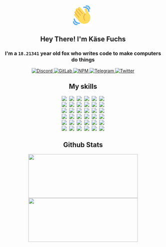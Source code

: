 <div><p align=center><img src=./resources/images/wave.gif width=64px height=64px></p><h2 align=center>Hey There! I'm Käse Fuchs</h2><h3 align=center>I'm a <code>18.21341</code> year old fox who writes code to make computers do things</h3><p align=center><a href=https://discord.com/users/507526681125322772><img alt=Discord src="https://img.shields.io/badge/Discord-5865F2?logo=discord&logoColor=white&style=flat-square#1319ee6fa7d677fd53403d3c3801e6c2"> </a><a href=https://gitlab.com/kasefuchs><img alt=GitLab src="https://img.shields.io/badge/GitLab-330F63?logo=gitlab&logoColor=white&style=flat-square#1319ee6fa7d677fd53403d3c3801e6c2"> </a><a href=https://npmjs.com/~kasefuchs><img alt=NPM src="https://img.shields.io/badge/NPM-CB3837?logo=npm&logoColor=white&style=flat-square#1319ee6fa7d677fd53403d3c3801e6c2"> </a><a href=https://t.me/kasefuchs><img alt=Telegram src="https://img.shields.io/badge/Telegram-2CA5E0?logo=telegram&logoColor=white&style=flat-square#1319ee6fa7d677fd53403d3c3801e6c2"> </a><a href=https://twitter.com/kasefuchs><img alt=Twitter src="https://img.shields.io/badge/Twitter-1DA1F2?logo=twitter&logoColor=white&style=flat-square#1319ee6fa7d677fd53403d3c3801e6c2"></a></p><h2 align=center>My skills</h2><p align=center><a href=https://aws.amazon.com/ ><picture><source srcset="https://skillicons.dev/icons?i=aws&theme=dark#1319ee6fa7d677fd53403d3c3801e6c2" media="(prefers-color-scheme: dark)"><source srcset="https://skillicons.dev/icons?i=aws&theme=light#1319ee6fa7d677fd53403d3c3801e6c2" media="(prefers-color-scheme: light), (prefers-color-scheme: no-preference)"><img src="https://skillicons.dev/icons?i=aws&theme=light#1319ee6fa7d677fd53403d3c3801e6c2"></picture></a>&nbsp;&nbsp;<a href=https://en.wikipedia.org/wiki/Bash_(Unix_shell)><picture><source srcset="https://skillicons.dev/icons?i=bash&theme=dark#1319ee6fa7d677fd53403d3c3801e6c2" media="(prefers-color-scheme: dark)"><source srcset="https://skillicons.dev/icons?i=bash&theme=light#1319ee6fa7d677fd53403d3c3801e6c2" media="(prefers-color-scheme: light), (prefers-color-scheme: no-preference)"><img src="https://skillicons.dev/icons?i=bash&theme=light#1319ee6fa7d677fd53403d3c3801e6c2"></picture></a>&nbsp;&nbsp;<a href=https://discord.com/developers/docs><picture><source srcset="https://skillicons.dev/icons?i=bots&theme=dark#1319ee6fa7d677fd53403d3c3801e6c2" media="(prefers-color-scheme: dark)"><source srcset="https://skillicons.dev/icons?i=bots&theme=light#1319ee6fa7d677fd53403d3c3801e6c2" media="(prefers-color-scheme: light), (prefers-color-scheme: no-preference)"><img src="https://skillicons.dev/icons?i=bots&theme=light#1319ee6fa7d677fd53403d3c3801e6c2"></picture></a>&nbsp;&nbsp;<a href=https://www.cloudflare.com/ ><picture><source srcset="https://skillicons.dev/icons?i=cloudflare&theme=dark#1319ee6fa7d677fd53403d3c3801e6c2" media="(prefers-color-scheme: dark)"><source srcset="https://skillicons.dev/icons?i=cloudflare&theme=light#1319ee6fa7d677fd53403d3c3801e6c2" media="(prefers-color-scheme: light), (prefers-color-scheme: no-preference)"><img src="https://skillicons.dev/icons?i=cloudflare&theme=light#1319ee6fa7d677fd53403d3c3801e6c2"></picture></a>&nbsp;&nbsp;<a href=https://en.wikipedia.org/wiki/CSS><picture><source srcset="https://skillicons.dev/icons?i=css&theme=dark#1319ee6fa7d677fd53403d3c3801e6c2" media="(prefers-color-scheme: dark)"><source srcset="https://skillicons.dev/icons?i=css&theme=light#1319ee6fa7d677fd53403d3c3801e6c2" media="(prefers-color-scheme: light), (prefers-color-scheme: no-preference)"><img src="https://skillicons.dev/icons?i=css&theme=light#1319ee6fa7d677fd53403d3c3801e6c2"></picture></a>&nbsp;&nbsp;<a href=https://www.docker.com/ ><picture><source srcset="https://skillicons.dev/icons?i=docker&theme=dark#1319ee6fa7d677fd53403d3c3801e6c2" media="(prefers-color-scheme: dark)"><source srcset="https://skillicons.dev/icons?i=docker&theme=light#1319ee6fa7d677fd53403d3c3801e6c2" media="(prefers-color-scheme: light), (prefers-color-scheme: no-preference)"><img src="https://skillicons.dev/icons?i=docker&theme=light#1319ee6fa7d677fd53403d3c3801e6c2"></picture></a><br><a href=https://www.electronjs.org/ ><picture><source srcset="https://skillicons.dev/icons?i=electron&theme=dark#1319ee6fa7d677fd53403d3c3801e6c2" media="(prefers-color-scheme: dark)"><source srcset="https://skillicons.dev/icons?i=electron&theme=light#1319ee6fa7d677fd53403d3c3801e6c2" media="(prefers-color-scheme: light), (prefers-color-scheme: no-preference)"><img src="https://skillicons.dev/icons?i=electron&theme=light#1319ee6fa7d677fd53403d3c3801e6c2"></picture></a>&nbsp;&nbsp;<a href=https://expressjs.com/ ><picture><source srcset="https://skillicons.dev/icons?i=express&theme=dark#1319ee6fa7d677fd53403d3c3801e6c2" media="(prefers-color-scheme: dark)"><source srcset="https://skillicons.dev/icons?i=express&theme=light#1319ee6fa7d677fd53403d3c3801e6c2" media="(prefers-color-scheme: light), (prefers-color-scheme: no-preference)"><img src="https://skillicons.dev/icons?i=express&theme=light#1319ee6fa7d677fd53403d3c3801e6c2"></picture></a>&nbsp;&nbsp;<a href=https://www.figma.com/ ><picture><source srcset="https://skillicons.dev/icons?i=figma&theme=dark#1319ee6fa7d677fd53403d3c3801e6c2" media="(prefers-color-scheme: dark)"><source srcset="https://skillicons.dev/icons?i=figma&theme=light#1319ee6fa7d677fd53403d3c3801e6c2" media="(prefers-color-scheme: light), (prefers-color-scheme: no-preference)"><img src="https://skillicons.dev/icons?i=figma&theme=light#1319ee6fa7d677fd53403d3c3801e6c2"></picture></a>&nbsp;&nbsp;<a href=https://firebase.google.com/ ><picture><source srcset="https://skillicons.dev/icons?i=firebase&theme=dark#1319ee6fa7d677fd53403d3c3801e6c2" media="(prefers-color-scheme: dark)"><source srcset="https://skillicons.dev/icons?i=firebase&theme=light#1319ee6fa7d677fd53403d3c3801e6c2" media="(prefers-color-scheme: light), (prefers-color-scheme: no-preference)"><img src="https://skillicons.dev/icons?i=firebase&theme=light#1319ee6fa7d677fd53403d3c3801e6c2"></picture></a>&nbsp;&nbsp;<a href=https://flask.palletsprojects.com/ ><picture><source srcset="https://skillicons.dev/icons?i=flask&theme=dark#1319ee6fa7d677fd53403d3c3801e6c2" media="(prefers-color-scheme: dark)"><source srcset="https://skillicons.dev/icons?i=flask&theme=light#1319ee6fa7d677fd53403d3c3801e6c2" media="(prefers-color-scheme: light), (prefers-color-scheme: no-preference)"><img src="https://skillicons.dev/icons?i=flask&theme=light#1319ee6fa7d677fd53403d3c3801e6c2"></picture></a>&nbsp;&nbsp;<a href=https://cloud.google.com/ ><picture><source srcset="https://skillicons.dev/icons?i=gcp&theme=dark#1319ee6fa7d677fd53403d3c3801e6c2" media="(prefers-color-scheme: dark)"><source srcset="https://skillicons.dev/icons?i=gcp&theme=light#1319ee6fa7d677fd53403d3c3801e6c2" media="(prefers-color-scheme: light), (prefers-color-scheme: no-preference)"><img src="https://skillicons.dev/icons?i=gcp&theme=light#1319ee6fa7d677fd53403d3c3801e6c2"></picture></a><br><a href=https://git-scm.com/ ><picture><source srcset="https://skillicons.dev/icons?i=git&theme=dark#1319ee6fa7d677fd53403d3c3801e6c2" media="(prefers-color-scheme: dark)"><source srcset="https://skillicons.dev/icons?i=git&theme=light#1319ee6fa7d677fd53403d3c3801e6c2" media="(prefers-color-scheme: light), (prefers-color-scheme: no-preference)"><img src="https://skillicons.dev/icons?i=git&theme=light#1319ee6fa7d677fd53403d3c3801e6c2"></picture></a>&nbsp;&nbsp;<a href=https://github.com/ ><picture><source srcset="https://skillicons.dev/icons?i=github&theme=dark#1319ee6fa7d677fd53403d3c3801e6c2" media="(prefers-color-scheme: dark)"><source srcset="https://skillicons.dev/icons?i=github&theme=light#1319ee6fa7d677fd53403d3c3801e6c2" media="(prefers-color-scheme: light), (prefers-color-scheme: no-preference)"><img src="https://skillicons.dev/icons?i=github&theme=light#1319ee6fa7d677fd53403d3c3801e6c2"></picture></a>&nbsp;&nbsp;<a href=https://gitlab.com/ ><picture><source srcset="https://skillicons.dev/icons?i=gitlab&theme=dark#1319ee6fa7d677fd53403d3c3801e6c2" media="(prefers-color-scheme: dark)"><source srcset="https://skillicons.dev/icons?i=gitlab&theme=light#1319ee6fa7d677fd53403d3c3801e6c2" media="(prefers-color-scheme: light), (prefers-color-scheme: no-preference)"><img src="https://skillicons.dev/icons?i=gitlab&theme=light#1319ee6fa7d677fd53403d3c3801e6c2"></picture></a>&nbsp;&nbsp;<a href=https://www.heroku.com/ ><picture><source srcset="https://skillicons.dev/icons?i=heroku&theme=dark#1319ee6fa7d677fd53403d3c3801e6c2" media="(prefers-color-scheme: dark)"><source srcset="https://skillicons.dev/icons?i=heroku&theme=light#1319ee6fa7d677fd53403d3c3801e6c2" media="(prefers-color-scheme: light), (prefers-color-scheme: no-preference)"><img src="https://skillicons.dev/icons?i=heroku&theme=light#1319ee6fa7d677fd53403d3c3801e6c2"></picture></a>&nbsp;&nbsp;<a href=https://en.wikipedia.org/wiki/HTML><picture><source srcset="https://skillicons.dev/icons?i=html&theme=dark#1319ee6fa7d677fd53403d3c3801e6c2" media="(prefers-color-scheme: dark)"><source srcset="https://skillicons.dev/icons?i=html&theme=light#1319ee6fa7d677fd53403d3c3801e6c2" media="(prefers-color-scheme: light), (prefers-color-scheme: no-preference)"><img src="https://skillicons.dev/icons?i=html&theme=light#1319ee6fa7d677fd53403d3c3801e6c2"></picture></a>&nbsp;&nbsp;<a href=https://en.wikipedia.org/wiki/JavaScript><picture><source srcset="https://skillicons.dev/icons?i=js&theme=dark#1319ee6fa7d677fd53403d3c3801e6c2" media="(prefers-color-scheme: dark)"><source srcset="https://skillicons.dev/icons?i=js&theme=light#1319ee6fa7d677fd53403d3c3801e6c2" media="(prefers-color-scheme: light), (prefers-color-scheme: no-preference)"><img src="https://skillicons.dev/icons?i=js&theme=light#1319ee6fa7d677fd53403d3c3801e6c2"></picture></a><br><a href=https://en.wikipedia.org/wiki/Linux><picture><source srcset="https://skillicons.dev/icons?i=linux&theme=dark#1319ee6fa7d677fd53403d3c3801e6c2" media="(prefers-color-scheme: dark)"><source srcset="https://skillicons.dev/icons?i=linux&theme=light#1319ee6fa7d677fd53403d3c3801e6c2" media="(prefers-color-scheme: light), (prefers-color-scheme: no-preference)"><img src="https://skillicons.dev/icons?i=linux&theme=light#1319ee6fa7d677fd53403d3c3801e6c2"></picture></a>&nbsp;&nbsp;<a href=https://mui.com/ ><picture><source srcset="https://skillicons.dev/icons?i=materialui&theme=dark#1319ee6fa7d677fd53403d3c3801e6c2" media="(prefers-color-scheme: dark)"><source srcset="https://skillicons.dev/icons?i=materialui&theme=light#1319ee6fa7d677fd53403d3c3801e6c2" media="(prefers-color-scheme: light), (prefers-color-scheme: no-preference)"><img src="https://skillicons.dev/icons?i=materialui&theme=light#1319ee6fa7d677fd53403d3c3801e6c2"></picture></a>&nbsp;&nbsp;<a href=https://en.wikipedia.org/wiki/Markdown><picture><source srcset="https://skillicons.dev/icons?i=md&theme=dark#1319ee6fa7d677fd53403d3c3801e6c2" media="(prefers-color-scheme: dark)"><source srcset="https://skillicons.dev/icons?i=md&theme=light#1319ee6fa7d677fd53403d3c3801e6c2" media="(prefers-color-scheme: light), (prefers-color-scheme: no-preference)"><img src="https://skillicons.dev/icons?i=md&theme=light#1319ee6fa7d677fd53403d3c3801e6c2"></picture></a>&nbsp;&nbsp;<a href=https://www.mongodb.com/ ><picture><source srcset="https://skillicons.dev/icons?i=mongodb&theme=dark#1319ee6fa7d677fd53403d3c3801e6c2" media="(prefers-color-scheme: dark)"><source srcset="https://skillicons.dev/icons?i=mongodb&theme=light#1319ee6fa7d677fd53403d3c3801e6c2" media="(prefers-color-scheme: light), (prefers-color-scheme: no-preference)"><img src="https://skillicons.dev/icons?i=mongodb&theme=light#1319ee6fa7d677fd53403d3c3801e6c2"></picture></a>&nbsp;&nbsp;<a href=https://www.mysql.com/ ><picture><source srcset="https://skillicons.dev/icons?i=mysql&theme=dark#1319ee6fa7d677fd53403d3c3801e6c2" media="(prefers-color-scheme: dark)"><source srcset="https://skillicons.dev/icons?i=mysql&theme=light#1319ee6fa7d677fd53403d3c3801e6c2" media="(prefers-color-scheme: light), (prefers-color-scheme: no-preference)"><img src="https://skillicons.dev/icons?i=mysql&theme=light#1319ee6fa7d677fd53403d3c3801e6c2"></picture></a>&nbsp;&nbsp;<a href=https://nextjs.org/ ><picture><source srcset="https://skillicons.dev/icons?i=nextjs&theme=dark#1319ee6fa7d677fd53403d3c3801e6c2" media="(prefers-color-scheme: dark)"><source srcset="https://skillicons.dev/icons?i=nextjs&theme=light#1319ee6fa7d677fd53403d3c3801e6c2" media="(prefers-color-scheme: light), (prefers-color-scheme: no-preference)"><img src="https://skillicons.dev/icons?i=nextjs&theme=light#1319ee6fa7d677fd53403d3c3801e6c2"></picture></a><br><a href=https://nodejs.org/en/ ><picture><source srcset="https://skillicons.dev/icons?i=nodejs&theme=dark#1319ee6fa7d677fd53403d3c3801e6c2" media="(prefers-color-scheme: dark)"><source srcset="https://skillicons.dev/icons?i=nodejs&theme=light#1319ee6fa7d677fd53403d3c3801e6c2" media="(prefers-color-scheme: light), (prefers-color-scheme: no-preference)"><img src="https://skillicons.dev/icons?i=nodejs&theme=light#1319ee6fa7d677fd53403d3c3801e6c2"></picture></a>&nbsp;&nbsp;<a href=https://www.postgresql.org/ ><picture><source srcset="https://skillicons.dev/icons?i=postgres&theme=dark#1319ee6fa7d677fd53403d3c3801e6c2" media="(prefers-color-scheme: dark)"><source srcset="https://skillicons.dev/icons?i=postgres&theme=light#1319ee6fa7d677fd53403d3c3801e6c2" media="(prefers-color-scheme: light), (prefers-color-scheme: no-preference)"><img src="https://skillicons.dev/icons?i=postgres&theme=light#1319ee6fa7d677fd53403d3c3801e6c2"></picture></a>&nbsp;&nbsp;<a href=https://learn.microsoft.com/en-us/powershell/ ><picture><source srcset="https://skillicons.dev/icons?i=powershell&theme=dark#1319ee6fa7d677fd53403d3c3801e6c2" media="(prefers-color-scheme: dark)"><source srcset="https://skillicons.dev/icons?i=powershell&theme=light#1319ee6fa7d677fd53403d3c3801e6c2" media="(prefers-color-scheme: light), (prefers-color-scheme: no-preference)"><img src="https://skillicons.dev/icons?i=powershell&theme=light#1319ee6fa7d677fd53403d3c3801e6c2"></picture></a>&nbsp;&nbsp;<a href=https://www.python.org/ ><picture><source srcset="https://skillicons.dev/icons?i=py&theme=dark#1319ee6fa7d677fd53403d3c3801e6c2" media="(prefers-color-scheme: dark)"><source srcset="https://skillicons.dev/icons?i=py&theme=light#1319ee6fa7d677fd53403d3c3801e6c2" media="(prefers-color-scheme: light), (prefers-color-scheme: no-preference)"><img src="https://skillicons.dev/icons?i=py&theme=light#1319ee6fa7d677fd53403d3c3801e6c2"></picture></a>&nbsp;&nbsp;<a href=https://www.raspberrypi.org/ ><picture><source srcset="https://skillicons.dev/icons?i=raspberrypi&theme=dark#1319ee6fa7d677fd53403d3c3801e6c2" media="(prefers-color-scheme: dark)"><source srcset="https://skillicons.dev/icons?i=raspberrypi&theme=light#1319ee6fa7d677fd53403d3c3801e6c2" media="(prefers-color-scheme: light), (prefers-color-scheme: no-preference)"><img src="https://skillicons.dev/icons?i=raspberrypi&theme=light#1319ee6fa7d677fd53403d3c3801e6c2"></picture></a>&nbsp;&nbsp;<a href=https://reactjs.org/ ><picture><source srcset="https://skillicons.dev/icons?i=react&theme=dark#1319ee6fa7d677fd53403d3c3801e6c2" media="(prefers-color-scheme: dark)"><source srcset="https://skillicons.dev/icons?i=react&theme=light#1319ee6fa7d677fd53403d3c3801e6c2" media="(prefers-color-scheme: light), (prefers-color-scheme: no-preference)"><img src="https://skillicons.dev/icons?i=react&theme=light#1319ee6fa7d677fd53403d3c3801e6c2"></picture></a><br><a href=https://redux.js.org/ ><picture><source srcset="https://skillicons.dev/icons?i=redux&theme=dark#1319ee6fa7d677fd53403d3c3801e6c2" media="(prefers-color-scheme: dark)"><source srcset="https://skillicons.dev/icons?i=redux&theme=light#1319ee6fa7d677fd53403d3c3801e6c2" media="(prefers-color-scheme: light), (prefers-color-scheme: no-preference)"><img src="https://skillicons.dev/icons?i=redux&theme=light#1319ee6fa7d677fd53403d3c3801e6c2"></picture></a>&nbsp;&nbsp;<a href=https://en.wikipedia.org/wiki/Regular_expression><picture><source srcset="https://skillicons.dev/icons?i=regex&theme=dark#1319ee6fa7d677fd53403d3c3801e6c2" media="(prefers-color-scheme: dark)"><source srcset="https://skillicons.dev/icons?i=regex&theme=light#1319ee6fa7d677fd53403d3c3801e6c2" media="(prefers-color-scheme: light), (prefers-color-scheme: no-preference)"><img src="https://skillicons.dev/icons?i=regex&theme=light#1319ee6fa7d677fd53403d3c3801e6c2"></picture></a>&nbsp;&nbsp;<a href=https://en.wikipedia.org/wiki/Sass_(stylesheet_language)><picture><source srcset="https://skillicons.dev/icons?i=sass&theme=dark#1319ee6fa7d677fd53403d3c3801e6c2" media="(prefers-color-scheme: dark)"><source srcset="https://skillicons.dev/icons?i=sass&theme=light#1319ee6fa7d677fd53403d3c3801e6c2" media="(prefers-color-scheme: light), (prefers-color-scheme: no-preference)"><img src="https://skillicons.dev/icons?i=sass&theme=light#1319ee6fa7d677fd53403d3c3801e6c2"></picture></a>&nbsp;&nbsp;<a href=https://www.typescriptlang.org/ ><picture><source srcset="https://skillicons.dev/icons?i=ts&theme=dark#1319ee6fa7d677fd53403d3c3801e6c2" media="(prefers-color-scheme: dark)"><source srcset="https://skillicons.dev/icons?i=ts&theme=light#1319ee6fa7d677fd53403d3c3801e6c2" media="(prefers-color-scheme: light), (prefers-color-scheme: no-preference)"><img src="https://skillicons.dev/icons?i=ts&theme=light#1319ee6fa7d677fd53403d3c3801e6c2"></picture></a>&nbsp;&nbsp;<a href=https://unity.com/ ><picture><source srcset="https://skillicons.dev/icons?i=unity&theme=dark#1319ee6fa7d677fd53403d3c3801e6c2" media="(prefers-color-scheme: dark)"><source srcset="https://skillicons.dev/icons?i=unity&theme=light#1319ee6fa7d677fd53403d3c3801e6c2" media="(prefers-color-scheme: light), (prefers-color-scheme: no-preference)"><img src="https://skillicons.dev/icons?i=unity&theme=light#1319ee6fa7d677fd53403d3c3801e6c2"></picture></a>&nbsp;&nbsp;<a href=https://workers.cloudflare.com/ ><picture><source srcset="https://skillicons.dev/icons?i=workers&theme=dark#1319ee6fa7d677fd53403d3c3801e6c2" media="(prefers-color-scheme: dark)"><source srcset="https://skillicons.dev/icons?i=workers&theme=light#1319ee6fa7d677fd53403d3c3801e6c2" media="(prefers-color-scheme: light), (prefers-color-scheme: no-preference)"><img src="https://skillicons.dev/icons?i=workers&theme=light#1319ee6fa7d677fd53403d3c3801e6c2"></picture></a><br></p><h2 align=center>Github Stats</h2><p align=center><picture><source srcset="https://github-readme-stats-kasefuchs.vercel.app/api/?count_private=true&hide_border=true&hide_rank=true&line_height=20&hide_title=true&username=Kasefuchs&theme=dark#1319ee6fa7d677fd53403d3c3801e6c2" media="(prefers-color-scheme: dark)"><source srcset="https://github-readme-stats-kasefuchs.vercel.app/api/?count_private=true&hide_border=true&hide_rank=true&line_height=20&hide_title=true&username=Kasefuchs&theme=light#1319ee6fa7d677fd53403d3c3801e6c2" media="(prefers-color-scheme: light), (prefers-color-scheme: no-preference)"><img align=middle width=350 height=140 src="https://github-readme-stats-kasefuchs.vercel.app/api/?count_private=true&hide_border=true&hide_rank=true&line_height=20&hide_title=true&username=Kasefuchs&theme=light#1319ee6fa7d677fd53403d3c3801e6c2"></picture><picture><source srcset="https://github-readme-stats-kasefuchs.vercel.app/api/top-langs/?count_private=true&hide_border=true&layout=compact&username=Kasefuchs&theme=dark#1319ee6fa7d677fd53403d3c3801e6c2" media="(prefers-color-scheme: dark)"><source srcset="https://github-readme-stats-kasefuchs.vercel.app/api/top-langs/?count_private=true&hide_border=true&layout=compact&username=Kasefuchs&theme=light#1319ee6fa7d677fd53403d3c3801e6c2" media="(prefers-color-scheme: light), (prefers-color-scheme: no-preference)"><img align=middle width=350 height=140 src="https://github-readme-stats-kasefuchs.vercel.app/api/top-langs/?count_private=true&hide_border=true&layout=compact&username=Kasefuchs&theme=light#1319ee6fa7d677fd53403d3c3801e6c2"></picture></p><img src="https://hit.yhype.me/github/profile?user_id=64592097#1319ee6fa7d677fd53403d3c3801e6c2" alt=""></div>
